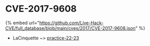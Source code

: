 # CVE-2017-9608
{% embed url="https://github.com/Live-Hack-CVE/full_database/blob/main/cves/2017/CVE-2017-9608.json" %}

* LaCinquette ~> [practice-22-23](https://www.alice-snow.ru/2017/database/cve-2017-9608/practice-22-23-lacinquette)